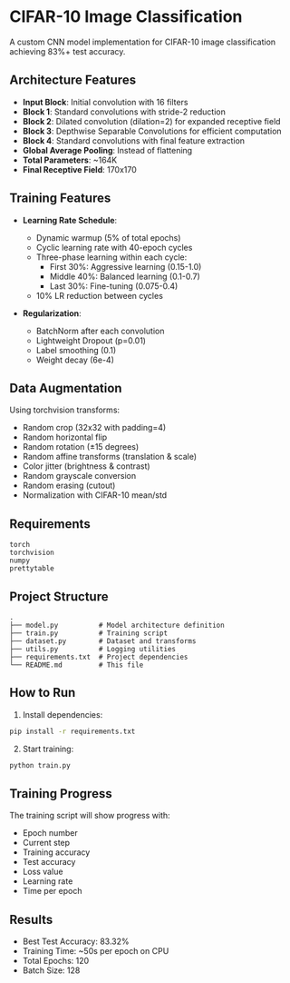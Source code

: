# CIFAR-10 Image Classification

A custom CNN model implementation for CIFAR-10 image classification achieving 83%+ test accuracy.

## Architecture Features

- **Input Block**: Initial convolution with 16 filters
- **Block 1**: Standard convolutions with stride-2 reduction
- **Block 2**: Dilated convolution (dilation=2) for expanded receptive field
- **Block 3**: Depthwise Separable Convolutions for efficient computation
- **Block 4**: Standard convolutions with final feature extraction
- **Global Average Pooling**: Instead of flattening
- **Total Parameters**: ~164K
- **Final Receptive Field**: 170x170

## Training Features

- **Learning Rate Schedule**:
  - Dynamic warmup (5% of total epochs)
  - Cyclic learning rate with 40-epoch cycles
  - Three-phase learning within each cycle:
    - First 30%: Aggressive learning (0.15-1.0)
    - Middle 40%: Balanced learning (0.1-0.7)
    - Last 30%: Fine-tuning (0.075-0.4)
  - 10% LR reduction between cycles

- **Regularization**:
  - BatchNorm after each convolution
  - Lightweight Dropout (p=0.01)
  - Label smoothing (0.1)
  - Weight decay (6e-4)

## Data Augmentation

Using torchvision transforms:
- Random crop (32x32 with padding=4)
- Random horizontal flip
- Random rotation (±15 degrees)
- Random affine transforms (translation & scale)
- Color jitter (brightness & contrast)
- Random grayscale conversion
- Random erasing (cutout)
- Normalization with CIFAR-10 mean/std

## Requirements

```
torch
torchvision
numpy
prettytable
```

## Project Structure

```
.
├── model.py          # Model architecture definition
├── train.py          # Training script
├── dataset.py        # Dataset and transforms
├── utils.py          # Logging utilities
├── requirements.txt  # Project dependencies
└── README.md         # This file
```

## How to Run

1. Install dependencies:
```bash
pip install -r requirements.txt
```

2. Start training:
```bash
python train.py
```

## Training Progress

The training script will show progress with:
- Epoch number
- Current step
- Training accuracy
- Test accuracy
- Loss value
- Learning rate
- Time per epoch

## Results

- Best Test Accuracy: 83.32%
- Training Time: ~50s per epoch on CPU
- Total Epochs: 120
- Batch Size: 128 